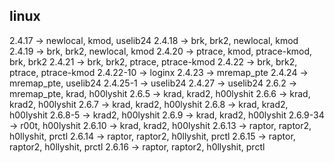 ## linux
2.4.17 -> newlocal, kmod, uselib24
2.4.18 -> brk, brk2, newlocal, kmod
2.4.19 -> brk, brk2, newlocal, kmod
2.4.20 -> ptrace, kmod, ptrace-kmod, brk, brk2
2.4.21 -> brk, brk2, ptrace, ptrace-kmod
2.4.22 -> brk, brk2, ptrace, ptrace-kmod
2.4.22-10 -> loginx
2.4.23 -> mremap_pte
2.4.24 -> mremap_pte, uselib24
2.4.25-1 -> uselib24
2.4.27 -> uselib24
2.6.2 -> mremap_pte, krad, h00lyshit
2.6.5 -> krad, krad2, h00lyshit
2.6.6 -> krad, krad2, h00lyshit
2.6.7 -> krad, krad2, h00lyshit
2.6.8 -> krad, krad2, h00lyshit
2.6.8-5 -> krad2, h00lyshit
2.6.9 -> krad, krad2, h00lyshit
2.6.9-34 -> r00t, h00lyshit
2.6.10 -> krad, krad2, h00lyshit
2.6.13 -> raptor, raptor2, h0llyshit, prctl
2.6.14 -> raptor, raptor2, h0llyshit, prctl
2.6.15 -> raptor, raptor2, h0llyshit, prctl
2.6.16 -> raptor, raptor2, h0llyshit, prctl